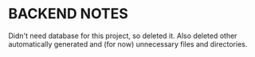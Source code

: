 # BACKEND NOTES
Didn't need database for this project, so deleted it. Also deleted other automatically generated and (for now) unnecessary files and directories.
